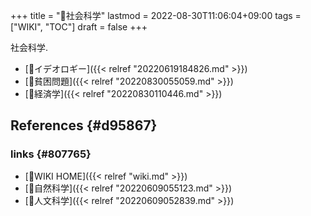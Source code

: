 +++
title = "📝社会科学"
lastmod = 2022-08-30T11:06:04+09:00
tags = ["WIKI", "TOC"]
draft = false
+++

社会科学.

-   [🔖イデオロギー]({{< relref "20220619184826.md" >}})
-   [📝貧困問題]({{< relref "20220830055059.md" >}})
-   [📂経済学]({{< relref "20220830110446.md" >}})


## References {#d95867}


### links {#807765}

-   [📝WIKI HOME]({{< relref "wiki.md" >}})
-   [📝自然科学]({{< relref "20220609055123.md" >}})
-   [📝人文科学]({{< relref "20220609052839.md" >}})
